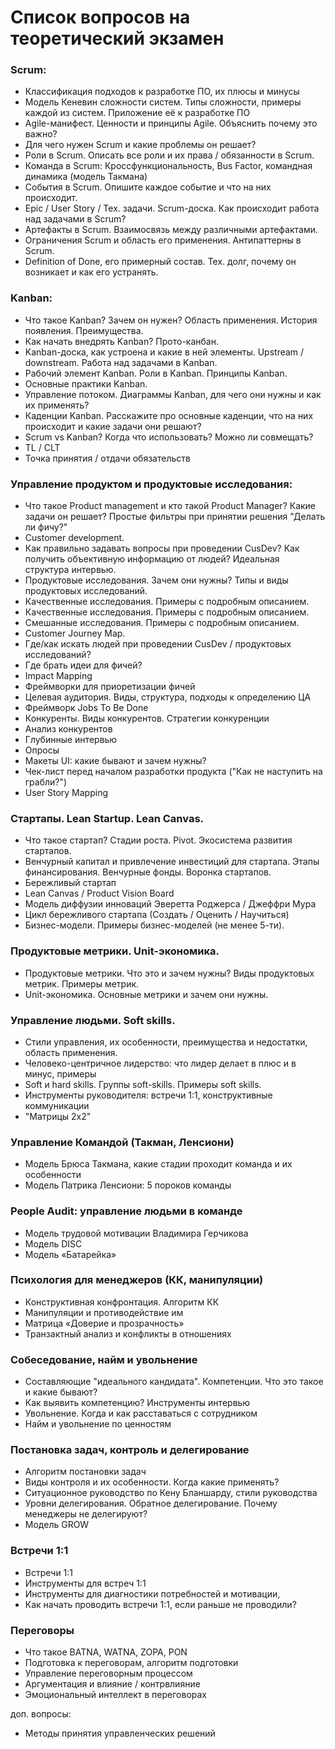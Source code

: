 # Список вопросов на теоретический экзамен

### Scrum:

- Классификация подходов к разработке ПО, их плюсы и минусы
- Модель Кеневин сложности систем. Типы сложности, примеры каждой из систем. Приложение её к разработке ПО
- Agile-манифест. Ценности и принципы Agile. Объяснить почему это важно?
- Для чего нужен Scrum и какие проблемы он решает?
- Роли в Scrum. Описать все роли и их права / обязанности в Scrum.
- Команда в Scrum: Кроссфункциональность, Bus Factor, командная динамика (модель Такмана)
- События в Scrum. Опишите каждое событие и что на них происходит.
- Epic / User Story / Тех. задачи. Scrum-доска. Как происходит работа над задачами в Scrum?
- Артефакты в Scrum. Взаимосвязь между различными артефактами.
- Ограничения Scrum и область его применения. Антипаттерны в Scrum.
- Definition of Done, его примерный состав. Тех. долг, почему он возникает и как его устранять.

### Kanban:

- Что такое Kanban? Зачем он нужен? Область применения. История появления. Преимущества.
- Как начать внедрять Kanban? Прото-канбан.
- Kanban-доска, как устроена и какие в ней элементы. Upstream / downstream. Работа над задачами в Kanban.
- Рабочий элемент Kanban. Роли в Kanban. Принципы Kanban.
- Основные практики Kanban.
- Управление потоком. Диаграммы Kanban, для чего они нужны и как их применять?
- Каденции Kanban. Расскажите про основные каденции, что на них происходит и какие задачи они решают?
- Scrum vs Kanban? Когда что использовать? Можно ли совмещать?
- TL / CLT
- Точка принятия / отдачи обязательств

### Управление продуктом и продуктовые исследования:

- Что такое Product management и кто такой Product Manager? Какие задачи он решает? Простые фильтры при принятии решения "Делать ли фичу?"
- Customer development.
- Как правильно задавать вопросы при проведении CusDev? Как получить объективную информацию от людей? Идеальная структура интервью.
- Продуктовые исследования. Зачем они нужны? Типы и виды продуктовых исследований.
- Качественные исследования. Примеры с подробным описанием.
- Качественные исследования. Примеры с подробным описанием.
- Смешанные исследования. Примеры с подробным описанием.
- Customer Journey Map.
- Где/как искать людей при проведении CusDev / продуктовых исследований?
- Где брать идеи для фичей?
- Impact Mapping
- Фреймворки для приоретизации фичей
- Целевая аудитория. Виды, структура, подходы к определению ЦА
- Фреймворк Jobs To Be Done
- Конкуренты. Виды конкурентов. Стратегии конкуренции
- Анализ конкурентов
- Глубинные интервью
- Опросы
- Макеты UI: какие бывают и зачем нужны?
- Чек-лист перед началом разработки продукта ("Как не наступить на грабли?")
- User Story Mapping


### Стартапы. Lean Startup. Lean Canvas.

- Что такое стартап? Стадии роста. Pivot. Экосистема развития стартапов.
- Венчурный капитал и привлечение инвестиций для стартапа. Этапы финансирования. Венчурные фонды. Воронка стартапов.
- Бережливый стартап
- Lean Canvas / Product Vision Board
- Модель диффузии инноваций Эверетта Роджерса / Джеффри Мура
- Цикл бережливого стартапа (Создать / Оценить / Научиться)
- Бизнес-модели. Примеры бизнес-моделей (не менее 5-ти).

### Продуктовые метрики. Unit-экономика.

- Продуктовые метрики. Что это и зачем нужны? Виды продуктовых метрик. Примеры метрик.
- Unit-экономика. Основные метрики и зачем они нужны.

### Управление людьми. Soft skills.

- Стили управления, их особенности, преимущества и недостатки, область применения.
- Человеко-центричное лидерство: что лидер делает в плюс и в минус, примеры
- Soft и hard skills. Группы soft-skills. Примеры soft skills.
- Инструменты руководителя: встречи 1:1, конструктивные коммуникации
- "Матрицы 2x2"


### Управление Командой (Такман, Ленсиони)

- Модель Брюса Такмана, какие стадии проходит команда и их особенности
- Модель Патрика Ленсиони: 5 пороков команды

### People Audit: управление людьми в команде

- Модель трудовой мотивации Владимира Герчикова
- Модель DISC
- Модель «Батарейка»

### Психология для менеджеров (КК, манипуляции)

- Конструктивная конфронтация. Алгоритм КК
- Манипуляции и противодействие им
- Матрица «Доверие и прозрачность»
- Транзактный анализ и конфликты в отношениях

### Собеседование, найм и увольнение

- Составляющие "идеального кандидата". Компетенции. Что это такое и какие бывают? 
- Как выявить компетенцию? Инструменты интервью
- Увольнение. Когда и как расставаться с сотрудником
- Найм и увольнение по ценностям

### Постановка задач, контроль и делегирование

- Алгоритм постановки задач
- Виды контроля и их особенности. Когда какие применять?
- Ситуационное руководство по Кену Бланшарду, стили руководства
- Уровни делегирования. Обратное делегирование. Почему менеджеры не делегируют?
- Модель GROW

### Встречи 1:1

- Встречи 1:1
- Инструменты для встреч 1:1
- Инструменты для диагностики потребностей и мотивации, 
- Как начать проводить встречи 1:1, если раньше не проводили?

### Переговоры

- Что такое BATNA, WATNA, ZOPA, PON
- Подготовка к переговорам, алгоритм подготовки
- Управление переговорным процессом
- Аргументация и влияние / контрвлияние
- Эмоциональный интеллект в переговорах

доп. вопросы:
- Методы принятия управленческих решений
